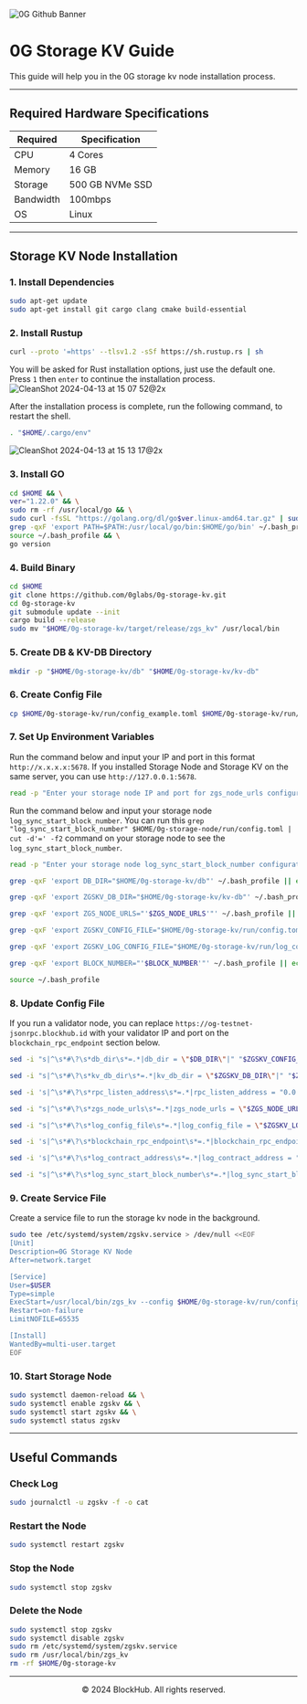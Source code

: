 ![0G Github Banner](https://github.com/BlockchainsHub/Testnet/assets/77204008/34a32724-b411-41e4-8696-e390dfa01cab)

# 0G Storage KV Guide
This guide will help you in the 0G storage kv node installation process.

-----------------------------------------------------------------

## Required Hardware Specifications
| Required | Specification |
|-|-
| CPU | 4 Cores |
| Memory | 16 GB |
| Storage | 500 GB NVMe SSD |
| Bandwidth | 100mbps |
| OS | Linux |

-----------------------------------------------------------------

## Storage KV Node Installation
### 1. Install Dependencies
```bash
sudo apt-get update
sudo apt-get install git cargo clang cmake build-essential
```

### 2. Install Rustup
```bash
curl --proto '=https' --tlsv1.2 -sSf https://sh.rustup.rs | sh
```

You will be asked for Rust installation options, just use the default one. Press `1` then `enter` to continue the installation process.
![CleanShot 2024-04-13 at 15 07 52@2x](https://github.com/BlockchainsHub/Testnet/assets/77204008/bcb81284-8235-4cf2-a4f1-50821044cc21)

After the installation process is complete, run the following command, to restart the shell.
```bash
. "$HOME/.cargo/env"
```
![CleanShot 2024-04-13 at 15 13 17@2x](https://github.com/BlockchainsHub/Testnet/assets/77204008/f8f94656-0f1f-4d27-b347-3842b2b77a6f)

### 3. Install GO
```bash
cd $HOME && \
ver="1.22.0" && \
sudo rm -rf /usr/local/go && \
sudo curl -fsSL "https://golang.org/dl/go$ver.linux-amd64.tar.gz" | sudo tar -C /usr/local -xzf - && \
grep -qxF 'export PATH=$PATH:/usr/local/go/bin:$HOME/go/bin' ~/.bash_profile || echo 'export PATH=$PATH:/usr/local/go/bin:$HOME/go/bin' >> ~/.bash_profile && \
source ~/.bash_profile && \
go version
```

### 4. Build Binary
```bash
cd $HOME
git clone https://github.com/0glabs/0g-storage-kv.git
cd 0g-storage-kv
git submodule update --init
cargo build --release
sudo mv "$HOME/0g-storage-kv/target/release/zgs_kv" /usr/local/bin
```

### 5. Create DB & KV-DB Directory
```bash
mkdir -p "$HOME/0g-storage-kv/db" "$HOME/0g-storage-kv/kv-db"
```

### 6. Create Config File
```bash
cp $HOME/0g-storage-kv/run/config_example.toml $HOME/0g-storage-kv/run/config.toml
```

### 7. Set Up Environment Variables
Run the command below and input your IP and port in this format `http://x.x.x.x:5678`. If you installed Storage Node and Storage KV on the same server, you can use `http://127.0.0.1:5678`.
```bash
read -p "Enter your storage node IP and port for zgs_node_urls configuration: " ZGS_NODE_URLS
```

Run the command below and input your storage node `log_sync_start_block_number`. You can run this `grep "log_sync_start_block_number" $HOME/0g-storage-node/run/config.toml | cut -d'=' -f2` command on your storage node to see the `log_sync_start_block_number`.
```bash
read -p "Enter your storage node log_sync_start_block_number configuration: " BLOCK_NUMBER
```

```bash
grep -qxF 'export DB_DIR="$HOME/0g-storage-kv/db"' ~/.bash_profile || echo 'export DB_DIR="$HOME/0g-storage-kv/db"' >> ~/.bash_profile

grep -qxF 'export ZGSKV_DB_DIR="$HOME/0g-storage-kv/kv-db"' ~/.bash_profile || echo 'export ZGSKV_DB_DIR="$HOME/0g-storage-kv/kv-db"' >> ~/.bash_profile

grep -qxF 'export ZGS_NODE_URLS="'$ZGS_NODE_URLS'"' ~/.bash_profile || echo 'export ZGS_NODE_URLS="'$ZGS_NODE_URLS'"' >> ~/.bash_profile

grep -qxF 'export ZGSKV_CONFIG_FILE="$HOME/0g-storage-kv/run/config.toml"' ~/.bash_profile || echo 'export ZGSKV_CONFIG_FILE="$HOME/0g-storage-kv/run/config.toml"' >> ~/.bash_profile

grep -qxF 'export ZGSKV_LOG_CONFIG_FILE="$HOME/0g-storage-kv/run/log_config"' ~/.bash_profile || echo 'export ZGSKV_LOG_CONFIG_FILE="$HOME/0g-storage-kv/run/log_config"' >> ~/.bash_profile

grep -qxF 'export BLOCK_NUMBER="'$BLOCK_NUMBER'"' ~/.bash_profile || echo 'export BLOCK_NUMBER="'$BLOCK_NUMBER'"' >> ~/.bash_profile

source ~/.bash_profile
```

### 8. Update Config File
If you run a validator node, you can replace `https://og-testnet-jsonrpc.blockhub.id` with your validator IP and port on the `blockchain_rpc_endpoint` section below.
```bash
sed -i "s|^\s*#\?\s*db_dir\s*=.*|db_dir = \"$DB_DIR\"|" "$ZGSKV_CONFIG_FILE"

sed -i "s|^\s*#\?\s*kv_db_dir\s*=.*|kv_db_dir = \"$ZGSKV_DB_DIR\"|" "$ZGSKV_CONFIG_FILE"

sed -i 's|^\s*#\?\s*rpc_listen_address\s*=.*|rpc_listen_address = "0.0.0.0:6789"|' "$ZGSKV_CONFIG_FILE"

sed -i "s|^\s*#\?\s*zgs_node_urls\s*=.*|zgs_node_urls = \"$ZGS_NODE_URLS\"|" "$ZGSKV_CONFIG_FILE"

sed -i "s|^\s*#\?\s*log_config_file\s*=.*|log_config_file = \"$ZGSKV_LOG_CONFIG_FILE\"|" "$ZGSKV_CONFIG_FILE"

sed -i 's|^\s*#\?\s*blockchain_rpc_endpoint\s*=.*|blockchain_rpc_endpoint = "https://og-testnet-jsonrpc.blockhub.id"|' "$ZGSKV_CONFIG_FILE"

sed -i 's|^\s*#\?\s*log_contract_address\s*=.*|log_contract_address = "0xb8F03061969da6Ad38f0a4a9f8a86bE71dA3c8E7"|' "$ZGSKV_CONFIG_FILE"

sed -i "s|^\s*#\?\s*log_sync_start_block_number\s*=.*|log_sync_start_block_number = $BLOCK_NUMBER|" "$ZGSKV_CONFIG_FILE"
```

### 9. Create Service File
Create a service file to run the storage kv node in the background.
```bash
sudo tee /etc/systemd/system/zgskv.service > /dev/null <<EOF
[Unit]
Description=0G Storage KV Node
After=network.target

[Service]
User=$USER
Type=simple
ExecStart=/usr/local/bin/zgs_kv --config $HOME/0g-storage-kv/run/config.toml
Restart=on-failure
LimitNOFILE=65535

[Install]
WantedBy=multi-user.target
EOF
```

### 10. Start Storage Node
```bash
sudo systemctl daemon-reload && \
sudo systemctl enable zgskv && \
sudo systemctl start zgskv && \
sudo systemctl status zgskv
```

-----------------------------------------------------------------

## Useful Commands
### Check Log
```bash
sudo journalctl -u zgskv -f -o cat
```

### Restart the Node
```bash
sudo systemctl restart zgskv
```

### Stop the Node
```bash
sudo systemctl stop zgskv
```

### Delete the Node
```bash
sudo systemctl stop zgskv
sudo systemctl disable zgskv
sudo rm /etc/systemd/system/zgskv.service
sudo rm /usr/local/bin/zgs_kv
rm -rf $HOME/0g-storage-kv
```

-----------------------------------------------------------------

<p align="center">
  &copy; 2024 BlockHub. All rights reserved.
</p>